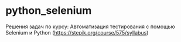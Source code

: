 # python_selenium
Решения задач по курсу: Автоматизация тестирования с помощью Selenium и Python (https://stepik.org/course/575/syllabus)
